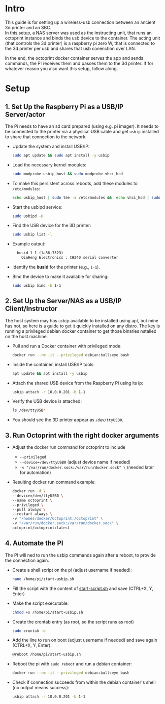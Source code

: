 # Intro

This guide is for setting up a wireless-usb connection between an ancient 3d printer and an SBC.  
In this setup, a NAS server was used as the instructing unit, that runs an octoprint instance and binds the usb device to the container. 
The acting unit (that controls the 3d printer) is a raspberry pi zero W, that is connected to the 3d printer per usb and shares that usb conenction over LAN.

In the end, the octoprint docker container serves the app and sends commands, the PI receives them and passes them to the 3d printer.
If for whatever reason you also want this setup, follow along.

# Setup 

## 1. Set Up the Raspberry Pi as a USB/IP Server/actor

The Pi needs to have an sd card prepared (using e.g. pi imager). It needs to be connected to the printer via a physical USB cable and get `usbip` installed to share that connection to the network.

- Update the system and install USB/IP:
  ```bash
  sudo apt update && sudo apt install -y usbip
  ```

- Load the necessary kernel modules:
  ```bash
  sudo modprobe usbip_host && sudo modprobe vhci_hcd
  ```

- To make this persistent across reboots, add these modules to `/etc/modules`:
  ```bash
  echo usbip_host | sudo tee -a /etc/modules &&  echo vhci_hcd | sudo tee -a /etc/modules
  ```

- Start the usbipd service:
  ```bash
  sudo usbipd -D
  ```

- Find the USB device for the 3D printer:
  ```bash
  sudo usbip list -l
  ```

- Example output:
  ```markdown
  - busid 1-1 (1a86:7523)
      QinHeng Electronics : CH340 serial converter
  ```

- Identify the **busid** for the printer (e.g., `1-1`).

- Bind the device to make it available for sharing:
  ```bash
  sudo usbip bind -b 1-1
  ```

## 2. Set Up the Server/NAS as a USB/IP Client/Instructor

The host system may has `usbip` available to be installed using apt, but mine has not, so here is a guide to get it quickly installed on any distro.
The key is running a privileged debian docker container to get those binaries nstalled on the host machine.

- Pull and run a Docker container with privileged mode:
  ```bash
  docker run --rm -it --privileged debian:bullseye bash
  ```

- Inside the container, install USB/IP tools:
  ```bash
  apt update && apt install -y usbip
  ```

- Attach the shared USB device from the Raspberry Pi using its ip:
  ```bash
  usbip attach -r 10.0.0.201 -b 1-1
  ```

- Verify the USB device is attached:
  ```bash
  ls /dev/ttyUSB*
  ```

- You should see the 3D printer appear as `/dev/ttyUSB0`.

## 3. Run Octoprint with the right docker arguments

- Adjust the docker run command for octoprint to include
  - `--privileged`
  - `--device=/dev/ttyUSB0` (adjust device name if needed)
  - `-v "/var/run/docker.sock:/var/run/docker.sock" \` (needed later for automation)

- Resulting docker run command example:
  ```bash
  docker run -d \
  --device=/dev/ttyUSB0 \
  --name octoprint \
  --privileged \
  --pull always \
  --restart always \
  -v "/homes/docker/Octoprint:/octoprint" \
  -v "/var/run/docker.sock:/var/run/docker.sock" \
  octoprint/octoprint:latest
  ```

## 4. Automate the PI

The PI will ned to run the usbip commands again after a reboot, to provide the connection again. 

- Create a shell script on the pi (adjust username if needed):
  ```bash
  nano /home/pi/start-usbip.sh
  ```

- Fill the script with the content of [start-script.sh](start-script.sh) and save (CTRL+X, Y, Enter)

- Make the script executable:
  ```bash
  chmod +x /home/pi/start-usbip.sh
  ```

- Create the crontab entry (as root, so the script runs as root)
  ```bash
  sudo crontab -e
  ```

- Add the line to run on boot (adjust username if needed) and save again (CTRL+X, Y, Enter):
  ```bash
  @reboot /home/pi/start-usbip.sh
  ```

- Reboot the pi with `sudo reboot` and run a debian container:
  ```bash
  docker run --rm -it --privileged debian:bullseye bash
  ```
- Check if connection succeeds from within the debian container's shell (no output means success):
  ```bash
  usbip attach -r 10.0.0.201 -b 1-1
  ```
